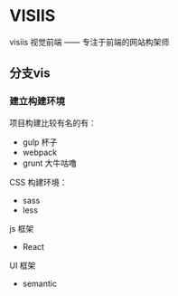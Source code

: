 # VISIIS
visiis 视觉前端 —— 专注于前端的网站构架师

## 分支vis

### 建立构建环境

项目构建比较有名的有：

* gulp 杯子
* webpack
* grunt 大牛咕噜

CSS 构建环境：

* sass
* less

js 框架

* React

UI 框架

* semantic
